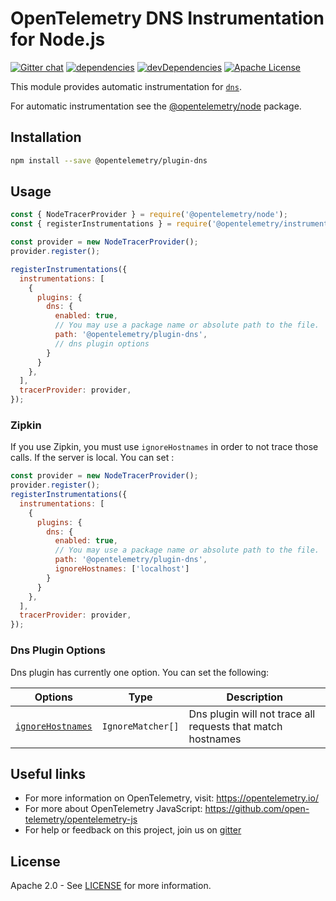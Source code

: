 # OpenTelemetry DNS Instrumentation for Node.js
[![Gitter chat][gitter-image]][gitter-url]
[![dependencies][dependencies-image]][dependencies-url]
[![devDependencies][devDependencies-image]][devDependencies-url]
[![Apache License][license-image]][license-image]

This module provides automatic instrumentation for [`dns`](http://nodejs.org/dist/latest/docs/api/dns.html).

For automatic instrumentation see the
[@opentelemetry/node](https://github.com/open-telemetry/opentelemetry-js/tree/main/packages/opentelemetry-node) package.

## Installation

```bash
npm install --save @opentelemetry/plugin-dns
```

## Usage

```js
const { NodeTracerProvider } = require('@opentelemetry/node');
const { registerInstrumentations } = require('@opentelemetry/instrumentation');

const provider = new NodeTracerProvider();
provider.register();

registerInstrumentations({
  instrumentations: [
    {
      plugins: {
        dns: {
          enabled: true,
          // You may use a package name or absolute path to the file.
          path: '@opentelemetry/plugin-dns',
          // dns plugin options
        }
      }
    },
  ],
  tracerProvider: provider,
});

```

### Zipkin

If you use Zipkin, you must use `ignoreHostnames` in order to not trace those calls. If the server is local. You can set :

```js
const provider = new NodeTracerProvider();
provider.register();
registerInstrumentations({
  instrumentations: [
    {
      plugins: {
        dns: {
          enabled: true,
          // You may use a package name or absolute path to the file.
          path: '@opentelemetry/plugin-dns',
          ignoreHostnames: ['localhost']
        }
      }
    },
  ],
  tracerProvider: provider,
});

```

### Dns Plugin Options

Dns plugin has currently one option. You can set the following:

| Options | Type | Description |
| ------- | ---- | ----------- |
| [`ignoreHostnames`](https://github.com/open-telemetry/opentelemetry-js/blob/main/packages/opentelemetry-plugin-dns/src/types.ts#L98) | `IgnoreMatcher[]` | Dns plugin will not trace all requests that match hostnames |

## Useful links
- For more information on OpenTelemetry, visit: <https://opentelemetry.io/>
- For more about OpenTelemetry JavaScript: <https://github.com/open-telemetry/opentelemetry-js>
- For help or feedback on this project, join us on [gitter][gitter-url]

## License

Apache 2.0 - See [LICENSE][license-url] for more information.

[gitter-image]: https://badges.gitter.im/open-telemetry/opentelemetry-js.svg
[gitter-url]: https://gitter.im/open-telemetry/opentelemetry-node?utm_source=badge&utm_medium=badge&utm_campaign=pr-badge&utm_content=badge
[license-url]: https://github.com/open-telemetry/opentelemetry-js/blob/main/LICENSE
[license-image]: https://img.shields.io/badge/license-Apache_2.0-green.svg?style=flat
[dependencies-image]: https://david-dm.org/open-telemetry/opentelemetry-js/status.svg?path=packages/opentelemetry-plugin-dns
[dependencies-url]: https://david-dm.org/open-telemetry/opentelemetry-js?path=packages%2Fopentelemetry-plugin-dns
[devDependencies-image]: https://david-dm.org/open-telemetry/opentelemetry-js/dev-status.svg?path=packages/opentelemetry-plugin-dns
[devDependencies-url]: https://david-dm.org/open-telemetry/opentelemetry-js?path=packages%2Fopentelemetry-plugin-dns&type=dev
